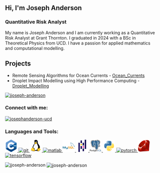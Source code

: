 ## Hi, I'm Joseph Anderson
### Quantitative Risk Analyst

My name is Joseph Anderson and I am currently working as a Quantitative Risk Analyst at Grant Thornton. I graduated in 2024 with a BSc in Theoretical Physics from UCD. I have a passion for applied mathematics and computational modelling. 

## Projects 
* Remote Sensing Algorithms for Ocean Currents - [Ocean_Currents]([https://example.com](https://github.com/jjoseph-anderson/Thesis-Report/blob/main/Final%20Year%20Thesis%20-%20Joseph%20Anderson.pdf))
* Droplet Impact Modelling using High Performance Computing - [Droplet_Modelling]([https://github.com/jjoseph-anderson/Droplet-Impacts-JA-Personal])

<p align="left"> <a href="https://github.com/ryo-ma/github-profile-trophy"><img src="https://github-profile-trophy.vercel.app/?username=jjoseph-anderson" alt="jjoseph-anderson" /></a> </p>

<h3 align="left">Connect with me:</h3>
<p align="left">
<a href="https://linkedin.com/in/josephanderson-ucd" target="blank"><img align="center" src="https://raw.githubusercontent.com/rahuldkjain/github-profile-readme-generator/master/src/images/icons/Social/linked-in-alt.svg" alt="josephanderson-ucd" height="30" width="40" /></a>
</p>

<h3 align="left">Languages and Tools:</h3>
<p align="left"> <a href="https://www.w3schools.com/cpp/" target="_blank" rel="noreferrer"> <img src="https://raw.githubusercontent.com/devicons/devicon/master/icons/cplusplus/cplusplus-original.svg" alt="cplusplus" width="40" height="40"/> </a> <a href="https://git-scm.com/" target="_blank" rel="noreferrer"> <img src="https://www.vectorlogo.zone/logos/git-scm/git-scm-icon.svg" alt="git" width="40" height="40"/> </a> <a href="https://www.linux.org/" target="_blank" rel="noreferrer"> <img src="https://raw.githubusercontent.com/devicons/devicon/master/icons/linux/linux-original.svg" alt="linux" width="40" height="40"/> </a> <a href="https://www.mathworks.com/" target="_blank" rel="noreferrer"> <img src="https://upload.wikimedia.org/wikipedia/commons/2/21/Matlab_Logo.png" alt="matlab" width="40" height="40"/> </a> <a href="https://www.mysql.com/" target="_blank" rel="noreferrer"> <img src="https://raw.githubusercontent.com/devicons/devicon/master/icons/mysql/mysql-original-wordmark.svg" alt="mysql" width="40" height="40"/> </a> <a href="https://pandas.pydata.org/" target="_blank" rel="noreferrer"> <img src="https://raw.githubusercontent.com/devicons/devicon/2ae2a900d2f041da66e950e4d48052658d850630/icons/pandas/pandas-original.svg" alt="pandas" width="40" height="40"/> </a> <a href="https://www.postgresql.org" target="_blank" rel="noreferrer"> <img src="https://raw.githubusercontent.com/devicons/devicon/master/icons/postgresql/postgresql-original-wordmark.svg" alt="postgresql" width="40" height="40"/> </a> <a href="https://www.python.org" target="_blank" rel="noreferrer"> <img src="https://raw.githubusercontent.com/devicons/devicon/master/icons/python/python-original.svg" alt="python" width="40" height="40"/> </a> <a href="https://pytorch.org/" target="_blank" rel="noreferrer"> <img src="https://www.vectorlogo.zone/logos/pytorch/pytorch-icon.svg" alt="pytorch" width="40" height="40"/> </a> <a href="https://www.ruby-lang.org/en/" target="_blank" rel="noreferrer"> <img src="https://raw.githubusercontent.com/devicons/devicon/master/icons/ruby/ruby-original.svg" alt="ruby" width="40" height="40"/> </a> <a href="https://www.tensorflow.org" target="_blank" rel="noreferrer"> <img src="https://www.vectorlogo.zone/logos/tensorflow/tensorflow-icon.svg" alt="tensorflow" width="40" height="40"/> </a> </p>

<p><img align="left" src="https://github-readme-stats.vercel.app/api/top-langs?username=jjoseph-anderson&show_icons=true&locale=en&layout=compact" alt="jjoseph-anderson" /></p>

<p>&nbsp;<img align="center" src="https://github-readme-stats.vercel.app/api?username=jjoseph-anderson&show_icons=true&locale=en" alt="jjoseph-anderson" /></p>
